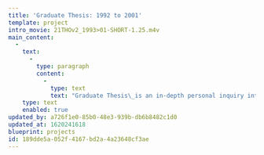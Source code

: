 ```yaml
---
title: 'Graduate Thesis: 1992 to 2001'
template: project
intro_movie: 21THOv2_1993>01-SHORT-1.25.m4v
main_content:
  -
    text:
      -
        type: paragraph
        content:
          -
            type: text
            text: "Graduate Thesis\_is an in-depth personal inquiry into visual communication design. This introductory overview is of Thesis samples from 1992 through 2001, and of thesis projects wherein Tom Ockerse served as Primary Advisor."
    type: text
    enabled: true
updated_by: a726f1e0-85b0-48e3-939b-db6b8482c1d0
updated_at: 1620241618
blueprint: projects
id: 189dde5a-052f-4167-bd2a-4a23648cf3ae
---
```

